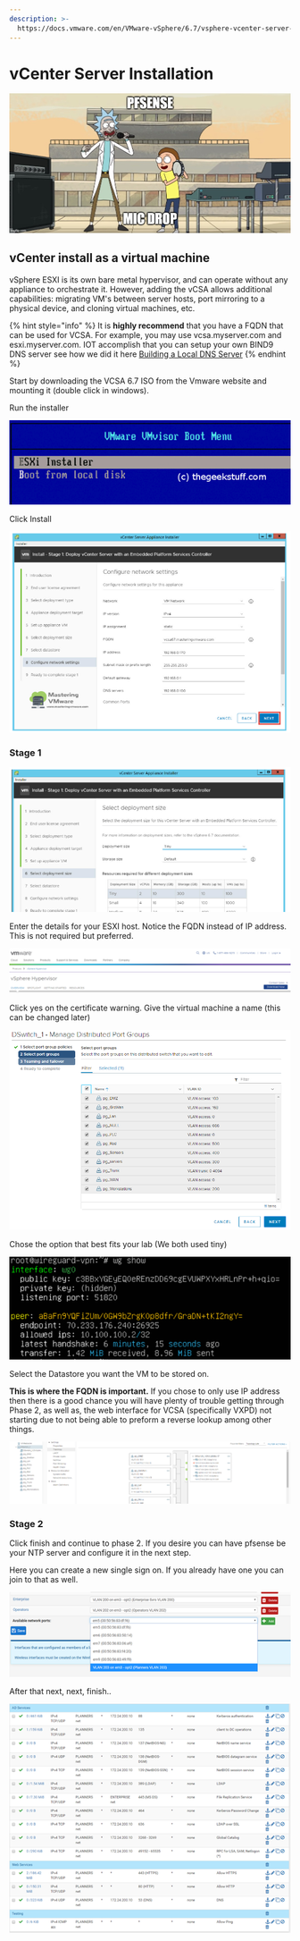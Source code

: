 ```yaml
---
description: >-
  https://docs.vmware.com/en/VMware-vSphere/6.7/vsphere-vcenter-server-67-installation-guide.pdf
---
```


# vCenter Server Installation



![](../../.gitbook/assets/image%20%2828%29.png)

## vCenter install as a virtual machine

vSphere ESXI is its own bare metal hypervisor, and can operate without any appliance to orchestrate it. However, adding the vCSA allows additional capabilities: migrating VM's between server hosts, port mirroring to a physical device, and cloning virtual machines, etc.

{% hint style="info" %}
It is **highly recommend** that you have a FQDN that can be used for VCSA. For example, you may use vcsa.myserver.com and esxi.myserver.com. IOT accomplish that you can setup your own BIND9 DNS server see how we did it here [Building a Local DNS Server](../building-a-local-dns-server.md)
{% endhint %}

Start by downloading the VCSA 6.7 ISO from the Vmware website and mounting it \(double click in windows\).

Run the installer 

![](../../.gitbook/assets/image%20%2838%29.png)

Click Install 

![](../../.gitbook/assets/image%20%2831%29.png)

### **Stage 1**

![](../../.gitbook/assets/image%20%2826%29.png)

Enter the details for your ESXI host. Notice the FQDN instead of IP address. This is not required but preferred. 

![](../../.gitbook/assets/image%20%2839%29.png)

Click yes on the certificate warning. Give the virtual machine a name \(this can be changed later\)

![](../../.gitbook/assets/image%20%2875%29.png)

Chose the option that best fits your lab \(We both used tiny\)

![](../../.gitbook/assets/image%20%2855%29.png)

Select the Datastore you want the VM to be stored on.

**This is where the FQDN is important.** If you chose to only use IP address then there is a good chance you will have plenty of trouble getting through Phase 2, as well as, the web interface for VCSA \(specifically VXPD\) not starting due to not being able to preform a reverse lookup among other things. 

![](../../.gitbook/assets/image%20%2866%29.png)

### Stage 2

Click finish and continue to phase 2. If you desire you can have pfsense be your NTP server and configure it in the next step. 

Here you can create a new single sign on. If you already have one you can join to that as well.

![](../../.gitbook/assets/image%20%2810%29.png)

After that next, next, finish.. 

![](../../.gitbook/assets/image%20%2886%29.png)

